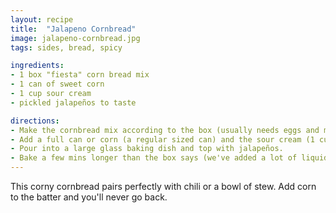```yaml
---
layout: recipe
title:  "Jalapeno Cornbread"
image: jalapeno-cornbread.jpg
tags: sides, bread, spicy

ingredients:
- 1 box "fiesta" corn bread mix
- 1 can of sweet corn
- 1 cup sour cream
- pickled jalapeños to taste

directions:
- Make the cornbread mix according to the box (usually needs eggs and milk).
- Add a full can or corn (a regular sized can) and the sour cream (1 cup).
- Pour into a large glass baking dish and top with jalapeños.
- Bake a few mins longer than the box says (we've added a lot of liquid).
---
```


This corny cornbread pairs perfectly with chili or a bowl of stew. Add corn to the batter and you'll never go back.